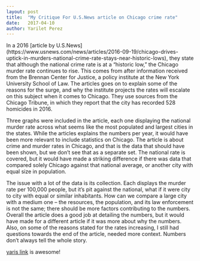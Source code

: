 ```yaml
---
layout: post
title:  "My Critique For U.S.News article on Chicago crime rate"
date:   2017-04-10
author: Yarilet Perez
---
```

<P>In a 2016 [article by U.S.News](https://www.usnews.com/news/articles/2016-09-19/chicago-drives-uptick-in-murders-national-crime-rate-stays-near-historic-lows), they state that although the national crime rate is at a “historic low,” the Chicago murder rate continues to rise. This comes from after information received from the Brennan Center for Justice, a policy institute at the New York University School of Law. The articles goes on to explain some of the reasons for the surge, and why the institute projects the rates will escalate on this subject when it comes to Chicago. They use sources from the Chicago Tribune, in which they report that the city has recorded 528 homicides in 2016.</P>

<P>Three graphs were included in the article, each one displaying the national murder rate across what seems like the most populated and largest cities in the states. While the articles explains the numbers per year, it would have been more relevant to include statistics on Chicago. The article is about crime and murder rates in Chicago, and that is the data that should have been shown, but we don’t see that as a separate set. The national rate is covered, but it would have made a striking difference if there was data that compared solely Chicago against that national average, or another city with equal size in population.</P>

<P>The issue with a lot of the data is its collection. Each displays the murder rate per 100,000 people, but it’s pit against the national, what if it were city to city with equal or similar inhabitants. How can we compare a large city with a medium one – the resources, the population, and its law enforcement is not the same; there should be more factors contributing to the numbers. Overall the article does a good job at detailing the numbers, but it would have made for a different article if it was more about why the numbers. Also, on some of the reasons stated for the rates increasing, I still had questions towards the end of the article, needed more context. Numbers don’t always tell the whole story.</P>

[yaris link](http://gmail.com) is awesome!
